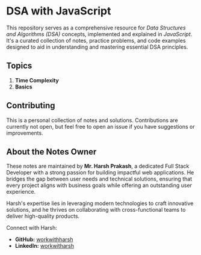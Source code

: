 # DSA with JavaScript

This repository serves as a comprehensive resource for _Data Structures and Algorithms (DSA)_ concepts, implemented and explained in _JavaScript_. It's a curated collection of notes, practice problems, and code examples designed to aid in understanding and mastering essential DSA principles.

## Topics

1. **Time Complexity**
2. **Basics**

## Contributing

This is a personal collection of notes and solutions. Contributions are currently not open, but feel free to open an issue if you have suggestions or improvements.

## About the Notes Owner

These notes are maintained by **Mr. Harsh Prakash**, a dedicated Full Stack Developer with a strong passion for building impactful web applications. He bridges the gap between user needs and technical solutions, ensuring that every project aligns with business goals while offering an outstanding user experience.

Harsh's expertise lies in leveraging modern technologies to craft innovative solutions, and he thrives on collaborating with cross-functional teams to deliver high-quality products.

Connect with Harsh:

- **GitHub:** [workwithharsh](https://github.com/workwithharsh)
- **LinkedIn:** [workwitharsh](https://www.linkedin.com/in/workwitharsh)
